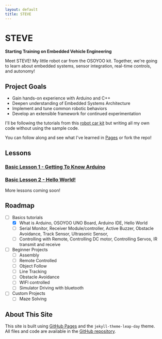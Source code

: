 ```yaml
---
layout: default
title: STEVE
---
```

# STEVE
**Starting Training on Embedded Vehicle Engineering**

Meet STEVE! My little robot car from the OSOYOO kit. Together, we're going to learn about embedded systems, sensor integration, real-time controls, and autonomy! 

## Project Goals
 - Gain hands-on experience with Arduino and C++
 - Deepen understanding of Embedded Systems Architecture
 - Implement and tune common robotic behaviors
 - Develop an extensible framework for continued experimentation
   
I'll be following the tutorials from this [robot car kit](https://osoyoo.com/2020/05/12/v2-1-robot-car-kit-for-arduino-tutorial-introduction/) but writing all my own code without using the sample code.

You can follow along and see what I've learned in [Pages](https://megcrunyan.github.io/steve/) or fork the repo! 

## Lessons
### [Basic Lesson 1 - Getting To Know Arduino](https://megcrunyan.github.io/steve/basic-lesson-1/)
### [Basic Lesson 2 - Hello World!](https://megcrunyan.github.io/steve/basic-lesson-2/)

More lessons coming soon!

## Roadmap
- [ ] Basics tutorials
  - [x] What is Arduino, OSOYOO UNO Board, Arduino IDE, Hello World
  - [ ] Serial Monitor, Receiver Module/controller, Active Buzzer, Obstacle Avoidance, Track Sensor, Ultrasonic Sensor,
  - [ ] Controlling with Remote, Controlling DC motor, Controlling Servos, IR transmit and receive
- [ ] Beginner Projects
  - [ ] Assembly
  - [ ] Remote Controlled
  - [ ] Object Follow
  - [ ] Line Tracking
  - [ ] Obstacle Avoidance
  - [ ] WIFI controlled
  - [ ] Simulator Driving with bluetooth
- [ ] Custom Projects
  - [ ] Maze Solving

## About This Site

This site is built using [GitHub Pages](https://pages.github.com/) and the `jekyll-theme-leap-day` theme. All files and code are available in the [GitHub repository](https://github.com/megcrunyan/steve).
